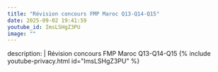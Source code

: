 ```yaml
---
title: "Révision concours FMP Maroc Q13-Q14-Q15"
date: 2025-09-02 19:41:59 
youtube_id: ImsLSHgZ3PU
image: ""
---
```

description: |
  Révision concours FMP Maroc Q13-Q14-Q15
{% include youtube-privacy.html id="ImsLSHgZ3PU" %}
